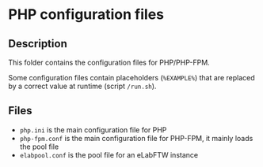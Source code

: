 # PHP configuration files

## Description

This folder contains the configuration files for PHP/PHP-FPM.

Some configuration files contain placeholders (`%EXAMPLE%`) that are replaced by a correct value at runtime (script `/run.sh`).

## Files

- `php.ini` is the main configuration file for PHP
- `php-fpm.conf` is the main configuration file for PHP-FPM, it mainly loads the pool file
- `elabpool.conf` is the pool file for an eLabFTW instance
